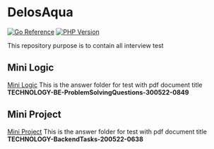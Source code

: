 # DelosAqua
[![Go Reference](https://pkg.go.dev/badge/golang.org/x/image.svg)](https://go.dev/) [![PHP Version](http://poser.pugx.org/phpunit/phpunit/require/php)](https://packagist.org/packages/phpunit/phpunit)

This repository purpose is to contain all interview test

## Mini Logic
[Mini Logic](linkurl) This is the answer folder for test with pdf document title **TECHNOLOGY-BE-ProblemSolvingQuestions-300522-0849**

## Mini Project
[Mini Project](linkurl) This is the answer folder for test with pdf document title **TECHNOLOGY-BackendTasks-200522-0638**
